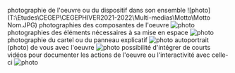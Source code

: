 photographie de l'oeuvre ou du dispositif dans son ensemble
![photo](T:\Etudes\CEGEP\CEGEPHIVER2021-2022\Multi-medias\Motto\Motto Nom.JPG)
photographies des composantes de l'oeuvre
![photo](IMG_2386.JPG)
photographies des éléments nécessaires à sa mise en espace
![photo](IMG_2386.JPG)
photographie du cartel ou du panneau explicatif
![photo](IMG_2386.JPG)
autoportrait (photo) de vous avec l'oeuvre
![photo](IMG_2386.JPG)
possibilité d'intégrer de courts vidéos pour documenter les actions de l'oeuvre ou l'interactivité avec celle-ci
![photo](IMG_2386.JPG)
